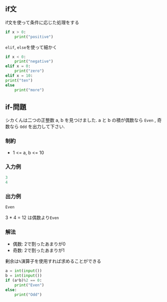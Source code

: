 
## if文
if文を使って条件に応じた処理をする
```python
if x > 0:
    print("positive")
```

``elif``, ``else``を使って細かく

```python
if x < 0:
    print("negative")
elif x = 0:
    print("zero")
elif x = 10:
print("ten")
else
    print("more")
```

## if-問題
シカくんは二つの正整数 a, b を見つけました.
a と b の積が偶数なら ``Even`` , 奇数なら ``Odd`` を出力して下さい.

### 制約
- 1 <= a, b <= 10

### 入力例
```python
3
4
```
### 出力例
```python
Even
```
3 * 4 = 12 は偶数より``Even``

### 解法

- 偶数: 2で割ったあまりが0
- 奇数: 2で割ったあまりが1  

剰余は``%``演算子を使用すれば求めることができる

```python
a = int(input())
b = int(input())
if (a*b)%2 == 0:
    print("Even")
else:
    print("Odd")
```
